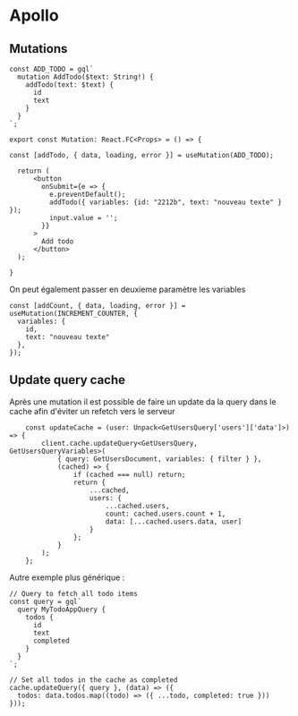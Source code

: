 # Apollo

## Mutations
```TS
const ADD_TODO = gql`
  mutation AddTodo($text: String!) {
    addTodo(text: $text) {
      id
      text
    }
  }
`;

export const Mutation: React.FC<Props> = () => {

const [addTodo, { data, loading, error }] = useMutation(ADD_TODO);

  return (
      <button
        onSubmit={e => {
          e.preventDefault();
          addTodo({ variables: {id: "2212b", text: "nouveau texte" } });
          input.value = '';
        }}
      >
        Add todo
      </button>
  );
  
}
```

On peut également passer en deuxieme paramètre les variables
```TS
const [addCount, { data, loading, error }] = useMutation(INCREMENT_COUNTER, {
  variables: {
    id,
    text: "nouveau texte"
  },
});
```

## Update query cache

Après une mutation il est possible de faire un update da la query dans le cache afin d'éviter un refetch vers le serveur

```TS
    const updateCache = (user: Unpack<GetUsersQuery['users']['data']>) => {
        client.cache.updateQuery<GetUsersQuery, GetUsersQueryVariables>(
            { query: GetUsersDocument, variables: { filter } },
            (cached) => {
                if (cached === null) return;
                return {
                    ...cached,
                    users: {
                        ...cached.users,
                        count: cached.users.count + 1,
                        data: [...cached.users.data, user]
                    }
                };
            }
        );
    };
```
Autre exemple plus générique :
```TS
// Query to fetch all todo items
const query = gql`
  query MyTodoAppQuery {
    todos {
      id
      text
      completed
    }
  }
`;

// Set all todos in the cache as completed
cache.updateQuery({ query }, (data) => ({
  todos: data.todos.map((todo) => ({ ...todo, completed: true }))
}));
```
